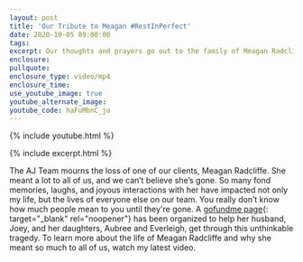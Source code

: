 ```yaml
---
layout: post
title: 'Our Tribute to Meagan #RestInPerfect'
date: 2020-10-05 09:00:00
tags:
excerpt: Our thoughts and prayers go out to the family of Meagan Radcliffe.
enclosure:
pullquote:
enclosure_type: video/mp4
enclosure_time:
use_youtube_image: true
youtube_alternate_image:
youtube_code: haFuMbnC_jo
---
```

{% include youtube.html %}

{% include excerpt.html %}

The AJ Team mourns the loss of one of our clients, Meagan Radcliffe. She meant a lot to all of us, and we can’t believe she’s gone. So many fond memories, laughs, and joyous interactions with her have impacted not only my life, but the lives of everyone else on our team. You really don’t know how much people mean to you until they're gone. A [gofundme page](https://www.blogger.com/blog/post/edit/2944951716670009718/7924079756830774464#){: target="_blank" rel="noopener"} has been organized to help her husband, Joey, and her daughters, Aubree and Everleigh, get through this unthinkable tragedy. To learn more about the life of Meagan Radcliffe and why she meant so much to all of us, watch my latest video.
